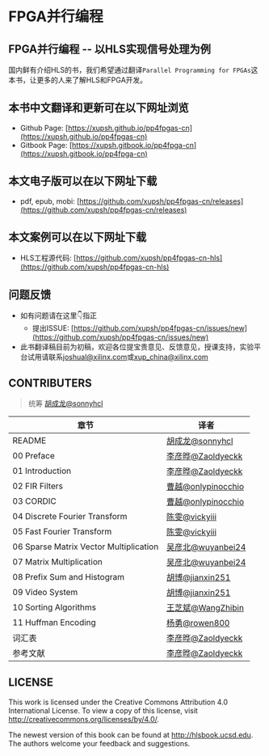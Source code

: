 # FPGA并行编程

## FPGA并行编程 -- 以HLS实现信号处理为例

国内鲜有介绍HLS的书，我们希望通过翻译`Parallel Programming for FPGAs`这本书，让更多的人来了解HLS和FPGA开发。

## 本书中文翻译和更新可在以下网址浏览

- Github Page: [https://xupsh.github.io/pp4fpgas-cn](https://xupsh.github.io/pp4fpgas-cn)
- Gitbook Page: [https://xupsh.gitbook.io/pp4fpga-cn](https://xupsh.gitbook.io/pp4fpga-cn)

## 本文电子版可以在以下网址下载

- pdf, epub, mobi: [https://github.com/xupsh/pp4fpgas-cn/releases](https://github.com/xupsh/pp4fpgas-cn/releases)

## 本文案例可以在以下网址下载

- HLS工程源代码: [https://github.com/xupsh/pp4fpgas-cn-hls](https://github.com/xupsh/pp4fpgas-cn-hls)

## 问题反馈

- 如有问题请在这里👇指正
  - 提出ISSUE: [https://github.com/xupsh/pp4fpgas-cn/issues/new](https://github.com/xupsh/pp4fpgas-cn/issues/new)
- 此书翻译稿目前为初稿，欢迎各位提宝贵意见、反馈意见，授课支持，实验平台试用请联系[joshual@xilinx.com](joshual@xilinx.com)或[xup_china@xilinx.com](xup_china@xilinx.com)

## CONTRIBUTERS

> 统筹 [胡成龙@sonnyhcl](https://github.com/sonnyhcl)

章节                                     | 译者                                                   
-------------------------------------- | ----------------------------------------------------
README                                 | [胡成龙@sonnyhcl](https://github.com/sonnyhcl)          
00 Preface                             | [李彦晔@Zaoldyeckk](https://github.com/Zaoldyeckk)      
01 Introduction                        | [李彦晔@Zaoldyeckk](https://github.com/Zaoldyeckk)      
02 FIR Filters                         | [曹越@onlypinocchio](https://github.com/onlypinocchio)
03 CORDIC                              | [曹越@onlypinocchio](https://github.com/onlypinocchio)
04 Discrete Fourier Transform          | [陈雯@vickyiii](https://github.com/vickyiii)           
05 Fast Fourier Transform              | [陈雯@vickyiii](https://github.com/vickyiii)           
06 Sparse Matrix Vector Multiplication | [吴彦北@wuyanbei24](https://www.github.com/wuyanbei24)  
07 Matrix Multiplication               | [吴彦北@wuyanbei24](https://github.com/wuyanbei24)      
08 Prefix Sum and Histogram            | [胡博@jianxin251](https://github.com/jianxin251)       
09 Video System                        | [胡博@jianxin251](https://github.com/jianxin251)       
10 Sorting Algorithms                  | [王芝斌@WangZhibin](https://github.com/WangZhibin)      
11 Huffman Encoding                    | [杨勇@rowen800](https://github.com/rowen800)           
词汇表                                    | [李彦晔@Zaoldyeckk](https://github.com/Zaoldyeckk)      
参考文献                                   | [李彦晔@Zaoldyeckk](https://github.com/Zaoldyeckk)

## LICENSE
This work is licensed under the Creative Commons Attribution 4.0 International License. To view a copy of this license, visit <http://creativecommons.org/licenses/by/4.0/>.

The newest version of this book can be found at <http://hlsbook.ucsd.edu>. The authors welcome your feedback and suggestions.
